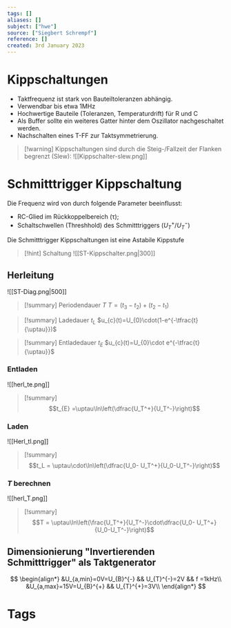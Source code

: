 ```yaml
---
tags: []
aliases: []
subject: ["hwe"]
source: ["Siegbert Schrempf"]
reference: []
created: 3rd January 2023
---
```


# Kippschaltungen
- Taktfrequenz ist stark von Bauteiltoleranzen abhängig.
- Verwendbar bis etwa 1MHz
- Hochwertige Bauteile (Toleranzen, Temperaturdrift) für R und C
- Als Buffer sollte ein weiteres Gatter hinter dem Oszillator nachgeschaltet werden.
- Nachschalten eines T-FF zur Taktsymmetrierung.

> [!warning] Kippschaltungen sind durch die Steig-/Fallzeit der Flanken begrenzt (Slew):
> ![[Kippschalter-slew.png]]

# Schmitttrigger Kippschaltung
Die Frequenz wird von durch folgende Parameter beeinflusst:
- RC-Glied im Rückkoppelbereich ($\uptau$);
- Schaltschwellen (Threshhold) des Schmitttriggers ($U_{T}^{+} / U_{T}^{-}$)

Die Schmitttrigger Kippschaltungen ist eine Astabile Kippstufe

> [!hint] Schaltung
> ![[ST-Kippschalter.png|300]]

## Herleitung
![[ST-Diag.png|500]]
> [!summary] Periodendauer $T$
> $T=(t_{3}-t_{2})+(t_{2}-t_{1})$
 

> [!summary] Ladedauer $t_L$
> $u_{c}(t)=U_{0}\cdot(1-e^{-\tfrac{t}{\uptau}})$


> [!summary] Entladedauer $t_E$
> $u_{c}(t)=U_{0}\cdot e^{-\tfrac{t}{\uptau}}$

### Entladen

![[herl_te.png]]

 > [!summary] $$t_{E} =\uptau\ln\left(\dfrac{U_T^+}{U_T^-}\right)$$


### Laden
![[Herl_tl.png]]

 > [!summary] $$t_L = \uptau\cdot\ln\left(\dfrac{U_0- U_T^+}{U_0-U_T^-}\right)$$

### $T$ berechnen

![[herl_T.png]]
 > [!summary] $$T = \uptau\ln\left(\frac{U_T^+}{U_T^-}\cdot\dfrac{U_0- U_T^+}{U_0-U_T^-}\right)$$

## Dimensionierung "Invertierenden Schmitttrigger" als Taktgenerator
$$
\begin{align*}
&U_{a,min}=0V=U_{B}^{-} && U_{T}^{-}=2V && f =1kHz\\
&U_{a,max}=15V=U_{B}^{+} && U_{T}^{+}=3V\\
\end{align*}
$$

# Tags